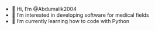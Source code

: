 - 👋 Hi, I’m @Abdumalik2004
- 👀 I’m interested in developing software for medical fields
- 🌱 I’m currently learning how to code with Python

<!---
Abdumalik2004/Abdumalik2004 is a ✨ special ✨ repository because its `README.md` (this file) appears on your GitHub profile.
You can click the Preview link to take a look at your changes.
--->

